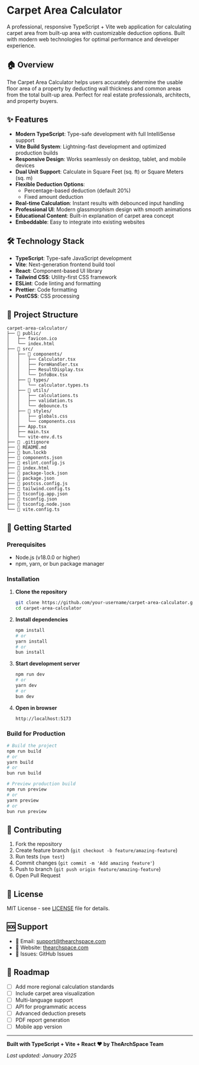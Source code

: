 # Carpet Area Calculator

A professional, responsive TypeScript + Vite web application for calculating carpet area from built-up area with customizable deduction options. Built with modern web technologies for optimal performance and developer experience.

## 🏠 Overview

The Carpet Area Calculator helps users accurately determine the usable floor area of a property by deducting wall thickness and common areas from the total built-up area. Perfect for real estate professionals, architects, and property buyers.

## ✨ Features

- **Modern TypeScript**: Type-safe development with full IntelliSense support
- **Vite Build System**: Lightning-fast development and optimized production builds
- **Responsive Design**: Works seamlessly on desktop, tablet, and mobile devices
- **Dual Unit Support**: Calculate in Square Feet (sq. ft) or Square Meters (sq. m)
- **Flexible Deduction Options**: 
  - Percentage-based deduction (default 20%)
  - Fixed amount deduction
- **Real-time Calculation**: Instant results with debounced input handling
- **Professional UI**: Modern glassmorphism design with smooth animations
- **Educational Content**: Built-in explanation of carpet area concept
- **Embeddable**: Easy to integrate into existing websites

## 🛠️ Technology Stack

- **TypeScript**: Type-safe JavaScript development
- **Vite**: Next-generation frontend build tool
- **React**: Component-based UI library
- **Tailwind CSS**: Utility-first CSS framework
- **ESLint**: Code linting and formatting
- **Prettier**: Code formatting
- **PostCSS**: CSS processing

## 📁 Project Structure

```
carpet-area-calculator/
├── 📁 public/
│   ├── favicon.ico
│   └── index.html
├── 📁 src/
│   ├── 📁 components/
│   │   ├── Calculator.tsx
│   │   ├── FormHandler.tsx
│   │   ├── ResultDisplay.tsx
│   │   └── InfoBox.tsx
│   ├── 📁 types/
│   │   └── calculator.types.ts
│   ├── 📁 utils/
│   │   ├── calculations.ts
│   │   ├── validation.ts
│   │   └── debounce.ts
│   ├── 📁 styles/
│   │   ├── globals.css
│   │   └── components.css
│   ├── App.tsx
│   ├── main.tsx
│   └── vite-env.d.ts
├── 📄 .gitignore
├── 📄 README.md
├── 📄 bun.lockb
├── 📄 components.json
├── 📄 eslint.config.js
├── 📄 index.html
├── 📄 package-lock.json
├── 📄 package.json
├── 📄 postcss.config.js
├── 📄 tailwind.config.ts
├── 📄 tsconfig.app.json
├── 📄 tsconfig.json
├── 📄 tsconfig.node.json
└── 📄 vite.config.ts
```

## 🚀 Getting Started

### Prerequisites

- Node.js (v18.0.0 or higher)
- npm, yarn, or bun package manager

### Installation

1. **Clone the repository**
   ```bash
   git clone https://github.com/your-username/carpet-area-calculator.git
   cd carpet-area-calculator
   ```

2. **Install dependencies**
   ```bash
   npm install
   # or
   yarn install
   # or
   bun install
   ```

3. **Start development server**
   ```bash
   npm run dev
   # or
   yarn dev
   # or
   bun dev
   ```

4. **Open in browser**
   ```
   http://localhost:5173
   ```

### Build for Production

```bash
# Build the project
npm run build
# or
yarn build
# or
bun run build

# Preview production build
npm run preview
# or
yarn preview
# or
bun run preview
```

## 🤝 Contributing

1. Fork the repository
2. Create feature branch (`git checkout -b feature/amazing-feature`)
3. Run tests (`npm test`)
4. Commit changes (`git commit -m 'Add amazing feature'`)
5. Push to branch (`git push origin feature/amazing-feature`)
6. Open Pull Request

## 📝 License

MIT License - see [LICENSE](LICENSE) file for details.

## 🆘 Support

- 📧 Email: support@thearchspace.com
- 💬 Website: [thearchspace.com](https://thearchspace.com)
- 🐛 Issues: GitHub Issues

## 🎯 Roadmap

- [ ] Add more regional calculation standards
- [ ] Include carpet area visualization
- [ ] Multi-language support
- [ ] API for programmatic access
- [ ] Advanced deduction presets
- [ ] PDF report generation
- [ ] Mobile app version

---

**Built with TypeScript + Vite + React ❤️ by TheArchSpace Team**

*Last updated: January 2025*

